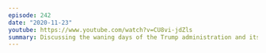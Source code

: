 ```yaml
---
episode: 242
date: "2020-11-23"
youtube: https://www.youtube.com/watch?v=CU8vi-jdZls
summary: Discussing the waning days of the Trump administration and its post-election thrashing
---
```

